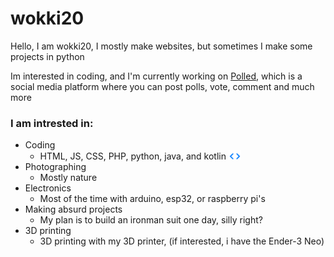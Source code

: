 # wokki20

Hello, I am wokki20, I mostly make websites, but sometimes I make some projects in python
<br>

Im interested in coding, and I'm currently working on <a href="https://polled.levgames.nl">Polled</a>, which is a social media platform where you can post polls, vote, comment and much more
<br>

### I am intrested in: 
  - Coding
    - HTML, JS, CSS, PHP, python, java, and kotlin <img width="20" src="code_24dp_007BFF_FILL0_wght400_GRAD0_opsz24.png">
  - Photographing
    - Mostly nature
  - Electronics
    - Most of the time with arduino, esp32, or raspberry pi's
  - Making absurd projects
    - My plan is to build an ironman suit one day, silly right?
  - 3D printing
    - 3D printing with my 3D printer, (if interested, i have the Ender-3 Neo)
